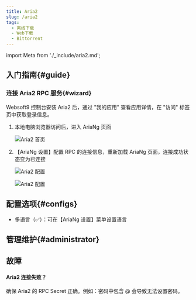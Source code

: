 ```yaml
---
title: Aria2
slug: /aria2
tags:
  - 离线下载
  - Web下载
  - Bittorrent
---
```


import Meta from './_include/aria2.md';

<Meta name="meta" />

## 入门指南{#guide}

### 连接 Aria2 RPC 服务{#wizard}

Websoft9 控制台安装 Aria2 后，通过 "我的应用" 查看应用详情，在 "访问" 标签页中获取登录信息。

1. 本地电脑浏览器访问后，进入 AriaNg 页面

   ![Aria2 首页](https://libs.websoft9.com/Websoft9/DocsPicture/zh/aria2/aria2-init-websoft9.png)

2. 【AriaNg 设置】配置 RPC 的连接信息，重新加载 AriaNg 页面，连接成功状态变为已连接

   ![Aria2 配置](https://libs.websoft9.com/Websoft9/DocsPicture/zh/aria2/aria2-rpc-websoft9.png)

   ![Aria2 配置](https://libs.websoft9.com/Websoft9/DocsPicture/zh/aria2/aria2-connectok-websoft9.png)


## 配置选项{#configs}

- 多语言（✅）：可在【AriaNg 设置】菜单设置语言

## 管理维护{#administrator}

## 故障

#### Aria2 连接失败？

确保 Aria2 的 RPC Secret 正确。例如：密码中包含 @ 会导致无法设置密码。  

